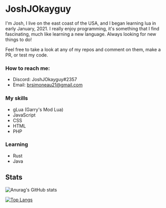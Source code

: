# JoshJOkayguy

I'm Josh, I live on the east coast of the USA, and I began learning lua in early January, 2021. I really enjoy programming, it's something that I find fascinating, much like learning a new language. Always looking for new things to do!

Feel free to take a look at any of my repos and comment on them, make a PR, or test my code.

### How to reach me:
- Discord: JoshJOkayguy#2357
- Email: brsimoneau21@gmail.com

### My skills
- gLua (Garry's Mod Lua)
- JavaScript
- CSS
- HTML
- PHP

### Learning
- Rust
- Java


## Stats
![Anurag's GitHub stats](https://github-readme-stats.vercel.app/api?username=JoshJOkayguy&show_icons=true&theme=dracula)

[![Top Langs](https://github-readme-stats.vercel.app/api/top-langs/?username=JoshJOkayguy&layout=compact)](https://github.com/anuraghazra/github-readme-stats)
